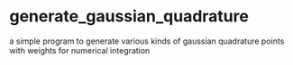 generate_gaussian_quadrature
============================

a simple program to generate various kinds of gaussian quadrature points with weights for numerical integration
